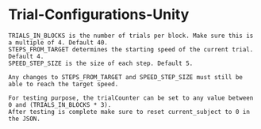 # Trial-Configurations-Unity

    TRIALS_IN_BLOCKS is the number of trials per block. Make sure this is a multiple of 4. Default 40.
    STEPS_FROM_TARGET determines the starting speed of the current trial. Default 4.
    SPEED_STEP_SIZE is the size of each step. Default 5.
    
    Any changes to STEPS_FROM_TARGET and SPEED_STEP_SIZE must still be able to reach the target speed.

    For testing purpose, the trialCounter can be set to any value between 0 and (TRIALS_IN_BLOCKS * 3).
    After testing is complete make sure to reset current_subject to 0 in the JSON.
